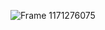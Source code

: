 ![Frame 1171276075](https://github.com/user-attachments/assets/13b491a5-e109-46e7-a1e5-a82c1b46468e)
